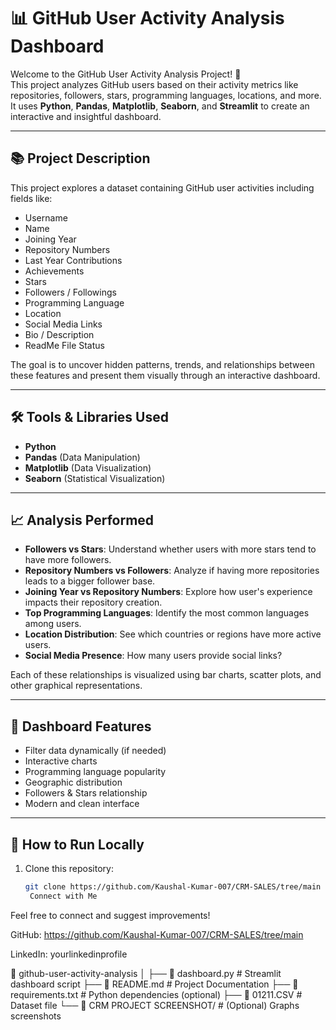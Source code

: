 # 📊 GitHub User Activity Analysis Dashboard

Welcome to the GitHub User Activity Analysis Project! 🚀  
This project analyzes GitHub users based on their activity metrics like repositories, followers, stars, programming languages, locations, and more.  
It uses **Python**, **Pandas**, **Matplotlib**, **Seaborn**, and **Streamlit** to create an interactive and insightful dashboard.

---

## 📚 Project Description

This project explores a dataset containing GitHub user activities including fields like:

- Username
- Name
- Joining Year
- Repository Numbers
- Last Year Contributions
- Achievements
- Stars
- Followers / Followings
- Programming Language
- Location
- Social Media Links
- Bio / Description
- ReadMe File Status

The goal is to uncover hidden patterns, trends, and relationships between these features and present them visually through an interactive dashboard.

---

## 🛠️ Tools & Libraries Used

- **Python**
- **Pandas** (Data Manipulation)
- **Matplotlib** (Data Visualization)
- **Seaborn** (Statistical Visualization)

---

## 📈 Analysis Performed

- **Followers vs Stars**: Understand whether users with more stars tend to have more followers.
- **Repository Numbers vs Followers**: Analyze if having more repositories leads to a bigger follower base.
- **Joining Year vs Repository Numbers**: Explore how user's experience impacts their repository creation.
- **Top Programming Languages**: Identify the most common languages among users.
- **Location Distribution**: See which countries or regions have more active users.
- **Social Media Presence**: How many users provide social links?

Each of these relationships is visualized using bar charts, scatter plots, and other graphical representations.

---

## 🎨 Dashboard Features

- Filter data dynamically (if needed)
- Interactive charts
- Programming language popularity
- Geographic distribution
- Followers & Stars relationship
- Modern and clean interface

---

## 🚀 How to Run Locally

1. Clone this repository:
   ```bash
   git clone https://github.com/Kaushal-Kumar-007/CRM-SALES/tree/main
    Connect with Me
Feel free to connect and suggest improvements!

GitHub: https://github.com/Kaushal-Kumar-007/CRM-SALES/tree/main

LinkedIn: yourlinkedinprofile

📁 github-user-activity-analysis
│
├── 📄 dashboard.py               # Streamlit dashboard script
├── 📄  README.md            # Project Documentation
├── 📄 requirements.txt       # Python dependencies (optional)
├── 📄   01211.CSV            # Dataset file
└── 📁 CRM PROJECT SCREENSHOT/                # (Optional) Graphs screenshots

